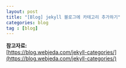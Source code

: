 ```yaml
---
layout: post
title: "[Blog] jekyll 블로그에 카테고리 추가하기"
categories: blog
tag : [blog]
---
```






**참고자료:**<br>
[https://blog.webjeda.com/jekyll-categories/](https://blog.webjeda.com/jekyll-categories/)<br>